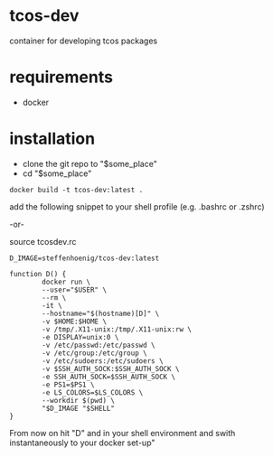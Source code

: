 tcos-dev
========

container for developing tcos packages


requirements
============

- docker

installation
============

- clone the git repo to "$some_place"
- cd "$some_place"

```
docker build -t tcos-dev:latest .

```

add the following snippet to your shell profile (e.g. .bashrc or .zshrc)

-or-

source tcosdev.rc


```
D_IMAGE=steffenhoenig/tcos-dev:latest

function D() {
        docker run \
        --user="$USER" \
        --rm \
        -it \
        --hostname="$(hostname)[D]" \
        -v $HOME:$HOME \
        -v /tmp/.X11-unix:/tmp/.X11-unix:rw \
        -e DISPLAY=unix:0 \
        -v /etc/passwd:/etc/passwd \
        -v /etc/group:/etc/group \
        -v /etc/sudoers:/etc/sudoers \
        -v $SSH_AUTH_SOCK:$SSH_AUTH_SOCK \
        -e SSH_AUTH_SOCK=$SSH_AUTH_SOCK \
        -e PS1=$PS1 \
        -e LS_COLORS=$LS_COLORS \
        --workdir $(pwd) \
        "$D_IMAGE "$SHELL"
}
```

From now on hit "D" and <Enter> in your shell environment and swith instantaneously to your docker set-up"
